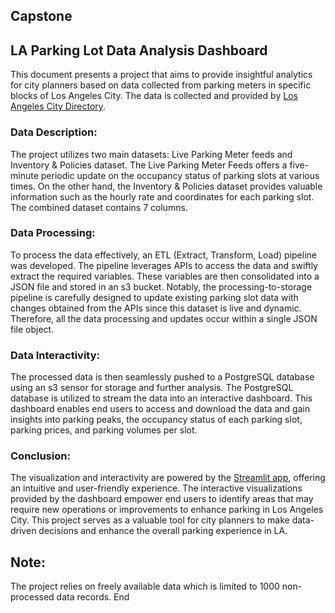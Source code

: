 ## Capstone
## LA Parking Lot Data Analysis Dashboard
This document presents a project that aims to provide insightful analytics for city planners based on data collected from parking meters in specific blocks of Los Angeles City. The data is collected and provided by [Los Angeles City Directory](https://www.laexpresspark.org/la-city-open-data/).


### Data Description: 
The project utilizes two main datasets: Live Parking Meter feeds and Inventory & Policies dataset. The Live Parking Meter Feeds offers a five-minute periodic update on the occupancy status of parking slots at various times. On the other hand, the Inventory & Policies dataset provides valuable information such as the hourly rate and coordinates for each parking slot. The combined dataset contains 7 columns.

### Data Processing: 
To process the data effectively, an ETL (Extract, Transform, Load) pipeline was developed. The pipeline leverages APIs to access the data and swiftly extract the required variables. These variables are then consolidated into a JSON file and stored in an s3 bucket. Notably, the processing-to-storage pipeline is carefully designed to update existing parking slot data with changes obtained from the APIs since this dataset is live and dynamic. Therefore, all the data processing and updates occur within a single JSON file object.

### Data Interactivity: 
The processed data is then seamlessly pushed to a PostgreSQL database using an s3 sensor for storage and further analysis. The PostgreSQL database is utilized to stream the data into an interactive dashboard. This dashboard enables end users to access and download the data and gain insights into parking peaks, the occupancy status of each parking slot, parking prices, and parking volumes per slot.


### Conclusion: 
The visualization and interactivity are powered by the [Streamlit app](https://streamlit.io/), offering an intuitive and user-friendly experience. The interactive visualizations provided by the dashboard empower end users to identify areas that may require new operations or improvements to enhance parking in Los Angeles City. This project serves as a valuable tool for city planners to make data-driven decisions and enhance the overall parking experience in LA.

## Note: 
The project relies on freely available data which is limited to 1000 non-processed data records.
End



